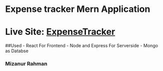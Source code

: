 # Expense tracker Mern Application

# Live Site: [ExpenseTracker](https://expense-tracker-by-mahi.herokuapp.com/)

##Used
    - React For Frontend
    - Node and Express For Serverside
    - Mongo as Databse


### Mizanur Rahman